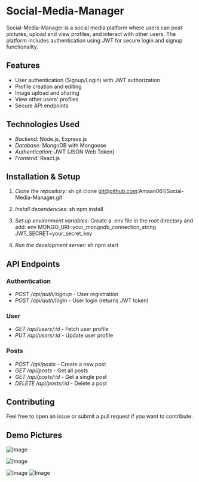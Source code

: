 # Social-Media-Manager

Social-Media-Manager is a social media platform where users can post pictures, upload and view profiles, and interact with other users. The platform includes authentication using JWT for secure login and signup functionality.

## Features
- User authentication (Signup/Login) with JWT authorization
- Profile creation and editing
- Image upload and sharing
- View other users' profiles
- Secure API endpoints

## Technologies Used
- *Backend:* Node.js, Express.js
- *Database:* MongoDB with Mongoose
- *Authentication:* JWT (JSON Web Token)
- *Frontend:* React.js 

## Installation & Setup

1. *Clone the repository:*
   sh
   git clone git@github.com:Amaan061/Social-Media-Manager.git
   
2. *Install dependencies:*
   sh
   npm install
   
3. *Set up environment variables:*
   Create a .env file in the root directory and add:
   env
   MONGO_URI=your_mongodb_connection_string
   JWT_SECRET=your_secret_key
   
4. *Run the development server:*
   sh
   npm start
   

## API Endpoints
### Authentication
- *POST /api/auth/signup* - User registration
- *POST /api/auth/login* - User login (returns JWT token)

### User
- *GET /api/users/:id* - Fetch user profile
- *PUT /api/users/:id* - Update user profile

### Posts
- *POST /api/posts* - Create a new post
- *GET /api/posts* - Get all posts
- *GET /api/posts/:id* - Get a single post
- *DELETE /api/posts/:id* - Delete a post

## Contributing
Feel free to open an issue or submit a pull request if you want to contribute.
## Demo Pictures
![Image](https://github.com/user-attachments/assets/b940e654-70b3-4f02-8652-ff222cfe4e93)

![Image](https://github.com/user-attachments/assets/5838df7e-4490-42e2-b9e1-c924167144ec)


![Image](https://github.com/user-attachments/assets/43783f5f-76b2-414f-bb69-36cf35be9b9a)
![Image](https://github.com/user-attachments/assets/2b14bdf3-b6b4-4213-a7bd-08bdc474e14c)

